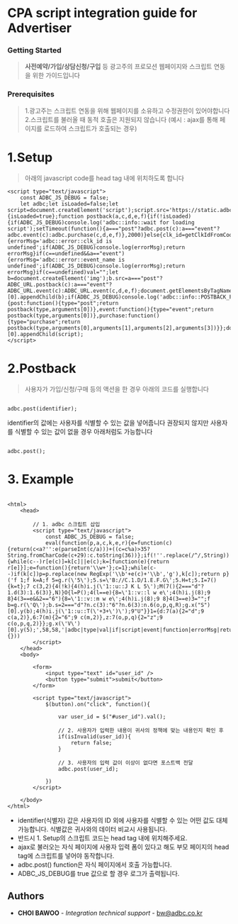 # CPA script integration guide for Advertiser

### Getting Started

> **사전예약/가입/상담신청/구입** 등 광고주의 프로모션 웹페이지와 스크립트 연동을 위한 가이드입니다 


### Prerequisites

> 1.광고주는 스크립트 연동을 위해 웹페이지를 소유하고 수정권한이 있어야합니다  
> 2.스크립트를 불러올 때 동적 호출은 지원되지 않습니다 (예시 : ajax를 통해 페이지를 로드하여 스크립트가 호출되는 경우)

# 1.Setup

> 아래의 javascript code를 head tag 내에 위치하도록 합니다


```
<script type="text/javascript">
	const ADBC_JS_DEBUG = false;
	let adbc;let isLoaded=false;let script=document.createElement('script');script.src='https://static.adbc.io/adbc.v2.min.js';script.async=true;script.onload=function(){isLoaded=true};function postback(a,c,d,e,f){if(!isLoaded){if(ADBC_JS_DEBUG)console.log('adbc::info::wait for loading script');setTimeout(function(){a==="post"?adbc.post(c):a==="event"?adbc.event(c):adbc.purchase(c,d,e,f)},2000)}else{clk_id=getClkIdFromCookie();if(clk_id==undefined){errorMsg='adbc::error::clk_id is undefined';if(ADBC_JS_DEBUG)console.log(errorMsg);return errorMsg}if(c==undefined&&a=="event"){errorMsg='adbc::error::event_name is undefined';if(ADBC_JS_DEBUG)console.log(errorMsg);return errorMsg}if(c==undefined)val="";let b=document.createElement('img');b.src=a==="post"?ADBC_URL.postback(c):a==="event"?ADBC_URL.event(c):ADBC_URL.event(c,d,e,f);document.getElementsByTagName("body")[0].appendChild(b);if(ADBC_JS_DEBUG)console.log('adbc::info::POSTBACK_FIRED_WITH_('+c+')');return"success"}}adbc={post:function(){type="post";return postback(type,arguments[0])},event:function(){type="event";return postback(type,arguments[0])},purchase:function(){type="purchase";return postback(type,arguments[0],arguments[1],arguments[2],arguments[3])}};document.getElementsByTagName('head')[0].appendChild(script);
</script>
```


# 2.Postback

> 사용자가 가입/신청/구매 등의 액션을 한 경우 아래의 코드를 실행합니다 


```

adbc.post(identifier);

```

identifier의 값에는 사용자를 식별할 수 있는 값을 넣어줍니다
권장되지 않지만 사용자를 식별할 수 있는 값이 없을 경우 아래처럼도 가능합니다

```

adbc.post();

```


# 3. Example

```

<html>
	<head>
		
		// 1. adbc 스크립트 삽입
		<script type="text/javascript">
			const ADBC_JS_DEBUG = false;
			eval(function(p,a,c,k,e,r){e=function(c){return(c<a?'':e(parseInt(c/a)))+((c=c%a)>35?String.fromCharCode(c+29):c.toString(36))};if(!''.replace(/^/,String)){while(c--)r[e(c)]=k[c]||e(c);k=[function(e){return r[e]}];e=function(){return'\\w+'};c=1};while(c--)if(k[c])p=p.replace(new RegExp('\\b'+e(c)+'\\b','g'),k[c]);return p}('f 1;f k=A;f 5=g.r(\'5\');5.s=\'B://C.1.D/1.E.F.G\';5.H=t;5.I=7(){k=t};7 c(3,2){4(!k){4(h)i.j(\'1::u::J K L 5\');M(7(){2==="d"?1.d(3):1.6(3)},N)}O{l=P();4(l==e){8=\'1::v::l w e\';4(h)i.j(8);9 8}4(3==e&&2=="6"){8=\'1::v::m w e\';4(h)i.j(8);9 8}4(3==e)3="";f b=g.r(\'Q\');b.s=2==="d"?n.c(3):"6"?n.6(3):n.6(o,p,q,R);g.x("S")[0].y(b);4(h)i.j(\'1::u::T(\'+3+\')\');9"U"}}1={d:7(a){2="d";9 c(a,2)},6:7(m){2="6";9 c(m,2)},z:7(o,p,q){2="z";9 c(o,p,q,2)}};g.x(\'V\')[0].y(5);',58,58,'|adbc|type|val|if|script|event|function|errorMsg|return|||postback|post|undefined|let|document|ADBC_JS_DEBUG|console|log|isLoaded|clk_id|event_name|ADBC_URL|evt_pid|evt_price|evt_quantity|createElement|src|true|info|error|is|getElementsByTagName|appendChild|purchase|false|https|static|io|v2|min|js|async|onload|wait|for|loading|setTimeout|2000|else|getClkIdFromCookie|img|currency|body|POSTBACK_FIRED_WITH_|success|head'.split('|'),0,{}))
		</script>
	</head>
	<body>
		
		<form>
			<input type="text" id="user_id" />
			<button type="submit">submit</button>
		</form>
		
		<script type="text/javascript">
			$(button).on("click", function(){
				
				var user_id = $("#user_id").val();
				
				// 2. 사용자가 입력한 내용이 귀사의 정책에 맞는 내용인지 확인 후 
				if(isInvalid(user_id)){
					return false;
				}
				
				// 3. 사용자의 입력 값이 이상이 없다면 포스트백 전달
				adbc.post(user_id);
				
			})
		</script>	
		
	</body>
</html>

```

- identifier(식별자) 값은 사용자의 ID 외에 사용자를 식별할 수 있는 어떤 값도 대체 가능합니다. 식별값은 귀사와의 데이터 비교시 사용됩니다.
- 반드시 1. Setup의 스크립트 코드는 head tag 내에 위치해주세요.
- ajax로 불러오는 자식 페이지에 사용자 입력 폼이 있다고 해도 부모 페이지의 head tag에 스크립트를 넣어야 동작합니다.
- adbc.post() function은 자식 페이지에서 호출 가능합니다.
- ADBC_JS_DEBUG를 true 값으로 할 경우 로그가 출력됩니다.



## Authors

* **CHOI BAWOO** - *Integration technical support* - bw@adbc.co.kr






